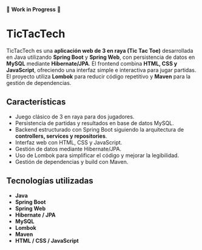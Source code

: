 🚧 **Work in Progress** 🚧  

# TicTacTech

TicTacTech es una **aplicación web de 3 en raya (Tic Tac Toe)** desarrollada en Java utilizando **Spring Boot** y **Spring Web**, con persistencia de datos en **MySQL** mediante **Hibernate/JPA**. El frontend combina **HTML, CSS y JavaScript**, ofreciendo una interfaz simple e interactiva para jugar partidas. El proyecto utiliza **Lombok** para reducir código repetitivo y **Maven** para la gestión de dependencias.

## Características

- Juego clásico de 3 en raya para dos jugadores.
- Persistencia de partidas y resultados en base de datos MySQL.
- Backend estructurado con Spring Boot siguiendo la arquitectura de **controllers, services y repositories**.
- Interfaz web con HTML, CSS y JavaScript.
- Gestión de datos mediante Hibernate/JPA.
- Uso de Lombok para simplificar el código y mejorar la legibilidad.
- Gestión de dependencias y build con Maven.

## Tecnologías utilizadas

- **Java**
- **Spring Boot**
- **Spring Web**
- **Hibernate / JPA**
- **MySQL**
- **Lombok**
- **Maven**
- **HTML / CSS / JavaScript**
